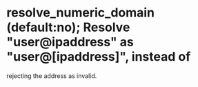 # resolve_numeric_domain (default:no);  Resolve "user@ipaddress" as "user@[ipaddress]", instead of
rejecting the address as invalid.  